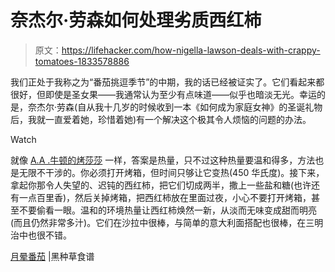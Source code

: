 # 奈杰尔·劳森如何处理劣质西红柿

> 原文：<https://lifehacker.com/how-nigella-lawson-deals-with-crappy-tomatoes-1833578886>

我们正处于我称之为“番茄挑逗季节”的中期，我的话已经被证实了。它们看起来都很好，但即使是圣女果——我通常认为至少有点味道——似乎也暗淡无光。幸运的是，奈杰尔·劳森(自从我十几岁的时候收到一本《如何成为家庭女神》的圣诞礼物后，我就一直爱着她，珍惜着她)有一个解决这个极其令人烦恼的问题的办法。

Watch

就像 [A.A .牛顿的烤莎莎](https://lifehacker.com/turn-sad-winter-tomatoes-into-delicious-roasted-salsa-1833380599) 一样，答案是热量，只不过这种热量要温和得多，方法也是无限不干涉的。你必须打开烤箱，但时间只够让它变热(450 华氏度)。接下来，拿起你那令人失望的、迟钝的西红柿，把它们切成两半，撒上一些盐和糖(也许还有一点百里香)，然后关掉烤箱，把西红柿放在里面过夜，小心不要打开烤箱，甚至不要偷看一眼。温和的环境热量让西红柿焕然一新，从淡而无味变成甜而明亮(而且仍然非常多汁)。它们在沙拉中很棒，与简单的意大利面搭配也很棒，在三明治中也很不错。

[月晕番茄](https://www.nigella.com/recipes/moonblush-tomatoes) |黑种草食谱